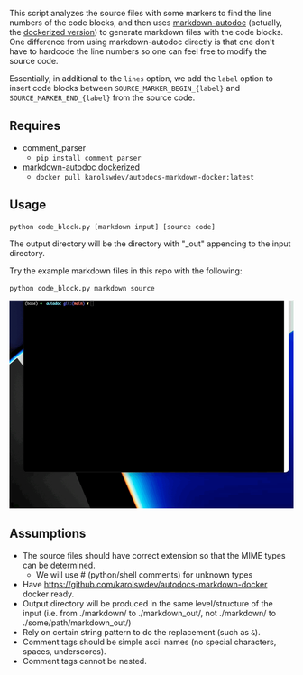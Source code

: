 This script analyzes the source files with some markers to find
the line numbers of the code blocks, and then uses 
[markdown-autodoc](https://github.com/dineshsonachalam/markdown-autodocs)
(actually, the [dockerized version](https://github.com/karolswdev/autodocs-markdown-docker))
to generate markdown files with the code blocks. One difference
from using markdown-autodoc directly is that one don't have to
hardcode the line numbers so one can feel free to modify the
source code.

Essentially, in additional to the `lines` option, we add the `label` option to insert code
blocks between `SOURCE_MARKER_BEGIN_{label}` and `SOURCE_MARKER_END_{label}` from the
source code.

## Requires
 - comment_parser
   - `pip install comment_parser`
 - [markdown-autodoc dockerized](https://github.com/karolswdev/autodocs-markdown-docker)
   - `docker pull karolswdev/autodocs-markdown-docker:latest`

## Usage 

```
python code_block.py [markdown input] [source code]
```

The output directory will be the directory with "_out" appending to 
the input directory.

Try the example markdown files in this repo with the following:
```
python code_block.py markdown source
```

![image](https://raw.githubusercontent.com/hunterhector/autodoc/main/autodoc.gif)


## Assumptions
 - The source files should have correct extension so that the MIME
    types can be determined.
      * We will use # (python/shell comments) for unknown types
 - Have https://github.com/karolswdev/autodocs-markdown-docker docker
    ready.
 - Output directory will be produced in the same level/structure of the
    input (i.e. from ./markdown/ to ./markdown_out/, not ./markdown/ to ./some/path/markdown_out/)
 - Rely on certain string pattern to do the replacement (such as `&`).
 - Comment tags should be simple ascii names (no special characters, spaces, underscores).
 - Comment tags cannot be nested.
